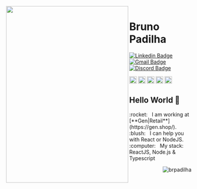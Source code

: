 <img align="left" width="332" height="480" src="https://media.giphy.com/media/ejHCFHxAlZfl6/giphy.gif">

# Bruno Padilha
[![Linkedin Badge](https://img.shields.io/badge/-BrunoPadilha-blue?style=flat-square&logo=Linkedin&logoColor=white&link=https://www.linkedin.com/in/brpadilha/)](https://www.linkedin.com/in/brpadilha/) 
[![Gmail Badge](https://img.shields.io/badge/-brpadilha.dev@gmail.com-c14438?style=flat-square&logo=Gmail&logoColor=white&link=mailto:brpadilha.dev@gmail.com)](brpadilha.dev@gmail.com)
[![Discord Badge](https://img.shields.io/badge/-brpadilha%234062-7289DA?style=flat-square&logo=discord&logoColor=white&link=https://discord.com/)](https://discord.com/)

<p align="left">
<img src="https://devicons.github.io/devicon/devicon.git/icons/react/react-original-wordmark.svg" alt="react" width="20" height="20"/>
<img src="https://devicons.github.io/devicon/devicon.git/icons/css3/css3-original-wordmark.svg" alt="css3"  width="20" height="20"/>
<img src="https://devicons.github.io/devicon/devicon.git/icons/html5/html5-original-wordmark.svg" alt="html5"  width="20" height="20"/>
<img src="https://devicons.github.io/devicon/devicon.git/icons/javascript/javascript-original.svg" alt="javascript" width="20" height="20"/>
<img src="https://devicons.github.io/devicon/devicon.git/icons/postgresql/postgresql-original-wordmark.svg" alt="postgresql" width="20" height="20"/>
</p>

## Hello World 👋
<p text-align='right'>
:rocket:  &nbsp; I am working at [**Gen|Retail**](https://gen.shop/).
 <br/> :blush: &nbsp; I can help you with React or NodeJS.
 <br/> :computer: &nbsp; My stack: ReactJS, Node.js & Typescript
</p>
 
 <p align="right"> <img src="https://github-readme-stats.vercel.app/api?username=brpadilha&show_icons=true&count_private=true" alt="brpadilha" /> </p>
  


